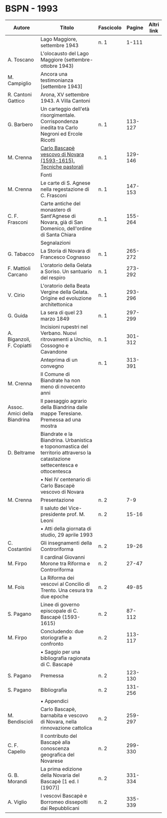 # BSPN - 1993

| Autore                       | Titolo                                                                                                                       | Fascicolo | Pagine  | Altri link |
|------------------------------|------------------------------------------------------------------------------------------------------------------------------|-----------|---------|------------|
|                              | Lago Maggiore, settembre 1943                                                                                                | n. 1      | 1-111   |            |
| A. Toscano                   | L'olocausto del Lago Maggiore (settembre-ottobre 1943)                                                                       |           |         |            |
| M. Campiglio                 | Ancora una testimonianza [settembre 1943]                                                                                    |           |         |            |
| R. Cantoni Gattico           | Arona, XV settembre 1943. A Villa Cantoni                                                                                    |           |         |            |
| G. Barbero                   | Un carteggio dell'età risorgimentale. Corrispondenza inedita tra Carlo Negroni ed Ercole Ricotti                             | n. 1      | 113-127 |            |
| M. Crenna                    | [Carlo Bascapè vescovo di Novara (1593-1615). Tecniche pastorali](https://en.calameo.com/read/0047331289b83694467e1)         | n. 1      | 129-146 |            |
|                              | Fonti                                                                                                                        |           |         |            |
| M. Crenna                    | Le carte di S. Agnese nella regestazione di C. Frasconi                                                                      | n. 1      | 147-153 |            |
| C. F. Frasconi               | Carte antiche del monastero di Sant'Agnese di Novara, già di San Domenico, dell'ordine di Santa Chiara                       | n. 1      | 155-264 |            |
|                              | Segnalazioni                                                                                                                 |           |         |            |
| G. Tabacco                   | La Storia di Novara di Francesco Cognasso                                                                                    | n. 1      | 265-272 |            |
| F. Mattioli Carcano          | L'oratorio della Gelata a Soriso. Un santuario del respiro                                                                   | n. 1      | 273-292 |            |
| V. Cirio                     | L'oratorio della Beata Vergine della Gelata. Origine ed evoluzione architettonica                                            | n. 1      | 293-296 |            |
| G. Guida                     | La sera di quel 23 marzo 1849                                                                                                | n. 1      | 297-299 |            |
| A. Biganzoli, F. Copiatti    | Incisioni rupestri nel Verbano. Nuovi ritrovamenti a Unchio, Cossogno e Cavandone                                            | n. 1      | 301-312 |            |
|                              | Anteprima di un convegno                                                                                                     | n. 1      | 313-391 |            |
| M. Crenna                    | Il Comune di Biandrate ha non meno di novecento anni                                                                         |           |         |            |
| Assoc. Amici della Biandrina | Il paesaggio agrario della Biandrina dalle mappe Teresiane. Premessa ad una mostra                                           |           |         |            |
| D. Beltrame                  | Biandrate e la Biandrina. Urbanistica e toponomastica del territorio attraverso la catastazione settecentesca e ottocentesca |           |         |            |
|                              | • Nel IV centenario di Carlo Bascapè vescovo di Novara                                                                       |           |         |            |
| M. Crenna                    | Presentazione                                                                                                                | n. 2      | 7-9     |            |
|                              | Il saluto del Vice-presidente prof. M. Leoni                                                                                 | n. 2      | 15-16   |            |
|                              | • Atti della giornata di studio, 29 aprile 1993                                                                              |           |         |            |
| C. Costantini                | Gli insegnamenti della Controriforma                                                                                         | n. 2      | 19-26   |            |
| M. Firpo                     | Il cardinal Giovanni Morone tra Riforma e Controriforma                                                                      | n. 2      | 27-47   |            |
| M. Fois                      | La Riforma dei vescovi al Concilio di Trento. Una cesura tra due epoche                                                      | n. 2      | 49-85   |            |
| S. Pagano                    | Linee di governo episcopale di C. Bascapè (1593-1615)                                                                        | n. 2      | 87-112  |            |
| M. Firpo                     | Concludendo: due storiografie a confronto                                                                                    | n. 2      | 113-117 |            |
|                              | • Saggio per una bibliografia ragionata di C. Bascapè                                                                        |           |         |            |
| S. Pagano                    | Premessa                                                                                                                     | n. 2      | 123-130 |            |
| S. Pagano                    | Bibliografia                                                                                                                 | n. 2      | 131-256 |            |
|                              | • Appendici                                                                                                                  |           |         |            |
| M. Bendiscioli               | Carlo Bascapè, barnabita e vescovo di Novara, nella rinnovazione cattolica                                                   | n. 2      | 259-297 |            |
| C. F. Capello                | Il contributo del Bascapè alla conoscenza geografica del Novarese                                                            | n. 2      | 299-330 |            |
| G. B. Morandi                | La prima edizione della Novaria del Bascapè [1 ed. I (1907)]                                                                 | n. 2      | 331-334 |            |
| A. Viglio                    | I vescovi Bascapè e Borromeo dissepolti dai Repubblicani                                                                     | n. 2      | 335-339 |            |
